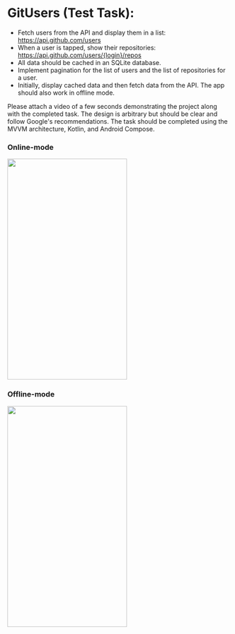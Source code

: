 # GitUsers (Test Task):

- Fetch users from the API and display them in a list: https://api.github.com/users
- When a user is tapped, show their repositories: https://api.github.com/users/{login}/repos
- All data should be cached in an SQLite database.
- Implement pagination for the list of users and the list of repositories for a user.
- Initially, display cached data and then fetch data from the API. The app should also work in offline mode.

Please attach a video of a few seconds demonstrating the project along with the completed task.
The design is arbitrary but should be clear and follow Google's recommendations.
The task should be completed using the MVVM architecture, Kotlin, and Android Compose.

<h3>Online-mode</h3>
<img src="https://github.com/OlegKarmazyn/GitUsers/blob/main/gifs/online-mode.gif" width="270" height="500"/>

<h3>Offline-mode</h3>
<img src="https://github.com/OlegKarmazyn/GitUsers/blob/main/gifs/offline-mode.gif" width="270" height="500"/>
